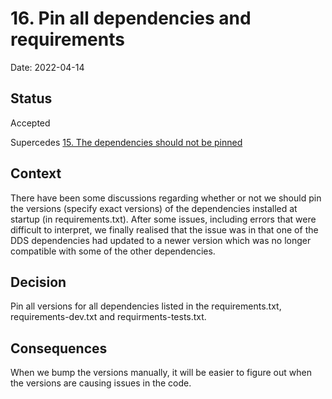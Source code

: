 # 16. Pin all dependencies and requirements

Date: 2022-04-14

## Status

Accepted

Supercedes [15. The dependencies should not be pinned](0015-the-dependencies-should-not-be-pinned.md)

## Context

There have been some discussions regarding whether or not we should pin the versions (specify exact versions) of the dependencies installed at startup (in requirements.txt). After some issues, including errors that were difficult to interpret, we finally realised that the issue was in that one of the DDS dependencies had updated to a newer version which was no longer compatible with some of the other dependencies.

## Decision

Pin all versions for all dependencies listed in the requirements.txt, requirements-dev.txt and requirments-tests.txt.

## Consequences

When we bump the versions manually, it will be easier to figure out when the versions are causing issues in the code.
